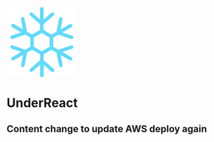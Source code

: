 <img src="./public/snowflake_color.png" width="160" height=auto /> 

# UnderReact

## Content change to update AWS deploy again
